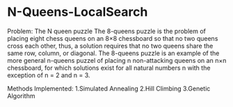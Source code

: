 # N-Queens-LocalSearch
Problem: The N queen puzzle
The 8-queens puzzle is the problem of placing eight chess queens on an 8×8 chessboard so that no
two queens cross each other, thus, a solution requires that no two queens share the same row,
column, or diagonal. The 8-queens puzzle is an example of the more general n-queens puzzel of
placing n non-attacking queens on an n×n chessboard, for which solutions exist for all natural
numbers n with the exception of n = 2 and n = 3.

Methods Implemented:
1.Simulated Annealing
2.Hill Climbing
3.Genetic Algorithm
